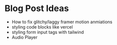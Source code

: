 # Blog Post Ideas

 - How to fix glitchy/laggy framer motion anmiations
 - styling code blocks like vercel
 - styling form input tags with tailwind
 - Audio Player
